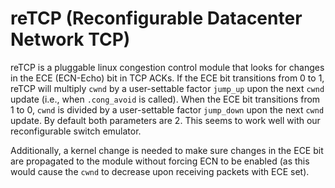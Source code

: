 # reTCP (Reconfigurable Datacenter Network TCP)

reTCP is a pluggable linux congestion control module that looks for changes in
the ECE (ECN-Echo) bit in TCP ACKs. If the ECE bit transitions from 0 to 1,
reTCP will multiply ```cwnd``` by a user-settable factor ```jump_up``` upon the
next ```cwnd``` update (i.e., when ```.cong_avoid``` is called). When the ECE
bit transitions from 1 to 0, ```cwnd``` is divided by a user-settable factor
```jump_down``` upon the next ```cwnd``` update. By default both parameters are
2. This seems to work well with our reconfigurable switch emulator.

Additionally, a kernel change is needed to make sure changes in the ECE bit are
propagated to the module without forcing ECN to be enabled (as this would cause
the ```cwnd``` to decrease upon receiving packets with ECE set).
